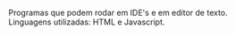 Programas que podem rodar em IDE's e em editor de texto.
<br>Linguagens utilizadas: HTML e Javascript.

